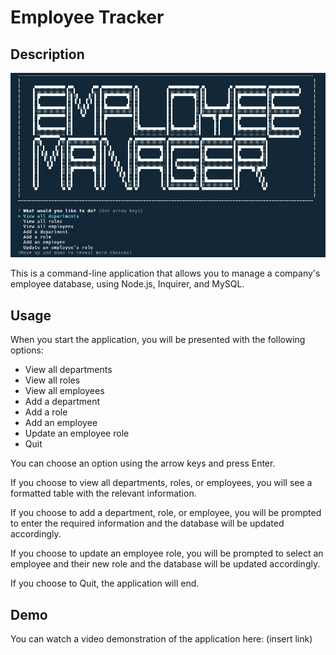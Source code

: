 # Employee Tracker

## Description

![Employee Tracker Screenshot](./assets/images/main-menu.jpg)

This is a command-line application that allows you to manage a company's employee database, using Node.js, Inquirer, and MySQL.

## Usage

When you start the application, you will be presented with the following options:

- View all departments
- View all roles
- View all employees
- Add a department
- Add a role
- Add an employee
- Update an employee role
- Quit

You can choose an option using the arrow keys and press Enter.

If you choose to view all departments, roles, or employees, you will see a formatted table with the relevant information.

If you choose to add a department, role, or employee, you will be prompted to enter the required information and the database will be updated accordingly.

If you choose to update an employee role, you will be prompted to select an employee and their new role and the database will be updated accordingly.

If you choose to Quit, the application will end.

## Demo

You can watch a video demonstration of the application here: (insert link)
